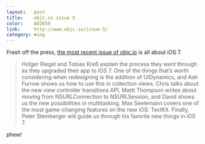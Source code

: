 ```yaml
---
layout:   post
title:    objc.io issue 5
color:    A02050
link:     http://www.objc.io/issue-5/
category: ❤ing
---
```


Fresh off the press, [the most recent issue of objc.io][objc.io] is all about
iOS 7.

> Holger Riegel and Tobias Kreß explain the process they went through as they
> upgraded their app to iOS 7. One of the things that’s worth considering when
> redesigning is the addition of UIDynamics, and Ash Furrow shows us how to use
> this in collection views. Chris talks about the new view controller
> transitions API, Mattt Thompson writes about moving from NSURLConnection to
> NSURLSession, and David shows us the new possibilities in multitasking. Max
> Seelemann covers one of the most game-changing features on the new iOS:
> TextKit. Finally, Peter Steinberger will guide us through his favorite new
> things in iOS 7.

phew!

[objc.io]: http://www.objc.io/issue-5
